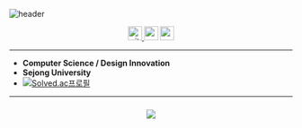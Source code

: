 ![header](https://capsule-render.vercel.app/api?type=transparent&height=300&color=000000&text=Naeun%20Kim&reversal=false&textBg=false&desc=Developer&descSize=25&descAlignY=67&animation=fadeIn)

<div align="center">
  <a href="https://github.com/momorac/" target="_blank">
    <img src="https://img.shields.io/static/v1?message=GitHub&logo=GitHub&label=&color=000000&logoColor=white&labelColor=&style=for-the-badge" height="25" alt="github logo"  />
  </a>
  <img src="https://img.shields.io/static/v1?message=Notion&logo=Notion&label=&color=000000&logoColor=white&labelColor=&style=for-the-badge" height="25" alt="notion logo"  />
  <img src="https://img.shields.io/static/v1?message=contact&logo=maildotru&label=&color=000000&logoColor=white&labelColor=&style=for-the-badge" height="25" alt="mail logo"  />
</div>


----
- **Computer Science / Design Innovation**
- **Sejong University**
- [![Solved.ac프로필](http://mazassumnida.wtf/api/mini/generate_badge?boj=eldpdl017)](https://solved.ac/eldpdl017)
----

###



###

<div align="center">
  <img src="https://visitor-badge.laobi.icu/badge?page_id=maurodesouza.maurodesouza&"  />
</div>
